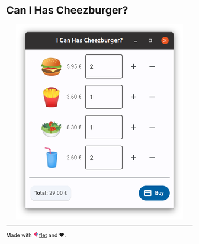 Can I Has Cheezburger?
================================================================================

<p align="center">
  <img src="images/burger-gui.png">
</p>

-----

Made with <a href="https://flet.dev/"><img height="16px" src="images/flet-logo.svg">flet</a> and ❤️. 